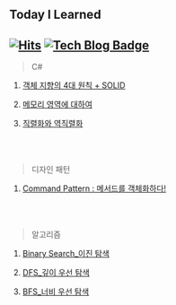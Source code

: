 ## Today I Learned
## [![Hits](https://hits.seeyoufarm.com/api/count/incr/badge.svg?url=https%3A%2F%2Fgithub.com%2FPortugaCode)](https://hits.seeyoufarm.com) [![Tech Blog Badge](http://img.shields.io/badge/-Tech%20blog-black?style=flat-square&logo=github&link=https://velog.io/@portuga_code/)](https://velog.io/@portuga_code/) 


> C#
1. [객체 지향의 4대 원칙 + SOLID](https://github.com/PortugaCode/PortugaCode_TIL/blob/main/C%23/%EA%B0%9D%EC%B2%B4%20%EC%A7%80%ED%96%A5%EC%9D%98%204%EB%8C%80%20%ED%8A%B9%EC%A7%95/%EA%B0%9D%EC%B2%B4%20%EC%A7%80%ED%96%A5%204%EB%8C%80%20%ED%8A%B9%EC%A7%95.md)

2. [메모리 영역에 대하여](https://github.com/PortugaCode/PortugaCode_TIL/blob/main/C%23/%EB%A9%94%EB%AA%A8%EB%A6%AC%20%EC%98%81%EC%97%AD/%EB%A9%94%EB%AA%A8%EB%A6%AC%20%EC%98%81%EC%97%AD.md)

3. [직렬화와 역직렬화](https://github.com/PortugaCode/PortugaCode_TIL/blob/main/C%23/%EC%A7%81%EB%A0%AC%ED%99%94%EC%99%80%20%EC%97%AD%EC%A7%81%EB%A0%AC%ED%99%94/%EC%A7%81%EB%A0%AC%ED%99%94%EC%99%80%20%EC%97%AD%EC%A7%81%EB%A0%AC%ED%99%94.md)


<br><br/>

> 디자인 패턴
1. [Command Pattern : 메서드를 객체화하다!](https://github.com/PortugaCode/PortugaCode_TIL/blob/main/%EB%94%94%EC%9E%90%EC%9D%B8%20%ED%8C%A8%ED%84%B4/%EC%BB%A4%EB%A7%A8%EB%93%9C%20%ED%8C%A8%ED%84%B4/CommandPattern.md)


<br><br/>

> 알고리즘
1. [Binary Search_이진 탐색](https://github.com/PortugaCode/PortugaCode_TIL/blob/main/%EC%95%8C%EA%B3%A0%EB%A6%AC%EC%A6%98/%EC%9D%B4%EC%A7%84%20%ED%83%90%EC%83%89/BinarySearch.md)

2. [DFS_깊이 우선 탐색](https://github.com/PortugaCode/PortugaCode_TIL/blob/main/%EC%95%8C%EA%B3%A0%EB%A6%AC%EC%A6%98/DFS/%EC%9D%B4%EC%A7%84%20%ED%83%90%EC%83%89/DFS.md)

3. [BFS_너비 우선 탐색](https://github.com/PortugaCode/PortugaCode_TIL/blob/main/%EC%95%8C%EA%B3%A0%EB%A6%AC%EC%A6%98/BFS/BFS.md)
